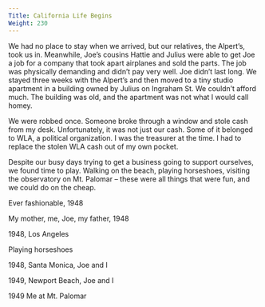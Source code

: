 ```yaml
---
Title: California Life Begins
Weight: 230
---
```


We had no place to stay when we arrived, but our relatives, the Alpert’s, took us in. Meanwhile, Joe’s cousins Hattie and Julius were able to get Joe a job for a company that took apart airplanes and sold the parts. The job was physically demanding and didn’t pay very well. Joe didn’t last long. We stayed three weeks with the Alpert’s and then moved to a tiny studio apartment in a building owned by Julius on Ingraham St. We couldn’t afford much. The building was old, and the apartment was not what I would call homey.

We were robbed once. Someone broke through a window and stole cash from my desk. Unfortunately, it was not just our cash. Some of it belonged to WLA, a political organization. I was the treasurer at the time. I had to replace the stolen WLA cash out of my own pocket.

Despite our busy days trying to get a business going to support ourselves, we found time to play. Walking on the beach, playing horseshoes, visiting the observatory on Mt. Palomar – these were all things that were fun, and we could do on the cheap.

Ever fashionable, 1948








My mother, me, Joe, my father, 1948



1948, Los Angeles

Playing horseshoes


1948, Santa Monica, Joe and I



1949, Newport Beach, Joe and I



1949 Me at Mt. Palomar



